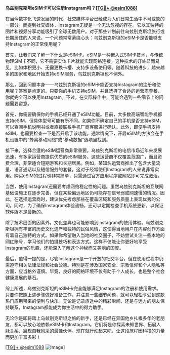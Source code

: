 **乌兹别克斯坦eSIM卡可以注册Instagram吗？[[TG💪+ @esim1088](https://t.me/s/esim1088)]**

在当今数字化飞速发展的时代，社交媒体平台已经成为人们日常生活中不可或缺的一部分。而提到社交媒体，Instagram无疑是一个无法忽视的存在。它以其独特的图片和视频分享功能吸引了全球无数用户。对于那些计划前往乌兹别克斯坦旅行或长期居住的人来说，一个问题常常萦绕心头：乌兹别克斯坦的eSIM卡是否能够支持Instagram的正常使用呢？

首先，让我们来了解一下什么是eSIM卡。eSIM是一种嵌入式SIM卡技术，与传统物理SIM卡不同，它不需要实体卡片就能实现网络连接。这种技术的好处显而易见，比如体积更小、无需更换卡槽、支持多设备使用等。随着科技的进步，越来越多的国家和地区开始支持eSIM服务，乌兹别克斯坦也不例外。

那么，回到问题本身——乌兹别克斯坦的eSIM卡能否支持Instagram的注册和使用呢？答案是肯定的。只要你的手机支持eSIM，并且选择了合适的运营商套餐，你就完全可以使用Instagram。不过，在实际操作中，可能会遇到一些细节上的问题需要留意。

首先，你需要确保你的手机已经开通了eSIM功能。目前，大多数高端智能手机都支持eSIM，但具体型号可能有所不同。如果你不确定自己的手机是否支持eSIM，可以查阅手机说明书或者直接联系手机厂商客服进行确认。此外，即便手机支持eSIM，也需要检查一下是否开启了该功能。通常情况下，开启eSIM的方法会在手机设置中的“蜂窝移动网络”或“移动数据”选项里找到。

接下来，选择合适的eSIM运营商非常重要。乌兹别克斯坦的电信市场近年来发展迅速，有多家运营商提供优质的eSIM服务。这些运营商不仅覆盖范围广，而且资费合理，非常适合短期游客和长期居民。例如，某知名运营商推出了包含大量流量、语音通话以及短信服务的套餐，这对于经常使用Instagram的人来说非常实用。购买eSIM的过程也非常简单，只需通过官方应用程序或网站即可完成激活。

当然，使用Instagram还需要考虑网络稳定性的问题。虽然乌兹别克斯坦的互联网基础设施正在逐步完善，但在某些偏远地区仍可能存在信号弱或网速慢的情况。因此，在选择运营商时，建议优先考虑那些在覆盖区域和服务质量上表现优秀的公司。同时，为了确保Instagram体验流畅，还可以定期检查手机系统更新，以保证软件版本是最新的。

除了技术层面的因素外，文化差异也可能影响到Instagram的使用体验。乌兹别克斯坦拥有丰富的历史文化遗产和独特的民俗风情，这使得当地用户在内容创作方面有着自己独特的方式。如果你希望融入当地的社交圈子，不妨尝试关注一些本地的网红账号，学习他们的拍摄技巧和表达方式。这样不仅能让你更好地享受Instagram的乐趣，还能深入了解这个神秘而又美丽的国度。

最后，值得一提的是，尽管Instagram是一个开放的社交平台，但在使用过程中仍需遵守相关法律法规和社会公德。特别是在涉及国家安全、宗教信仰和个人隐私等方面，应当格外谨慎。毕竟，良好的网络环境不仅有助于个人成长，也是整个社会健康发展的基石。

综上所述，乌兹别克斯坦的eSIM卡完全能够满足Instagram的注册和使用需求。只要你按照上述步骤做好准备工作，并注意一些细节问题，就可以轻松享受到这款热门应用带来的便利与快乐。无论是记录旅途中的精彩瞬间，还是与远方的朋友保持联系，Instagram都能成为你生活中的得力助手。

无论你是即将踏上乌兹别克斯坦之旅的新手，还是已经在异国他乡扎根多年的老朋友，都可以放心地依赖eSIM卡和Instagram。它们将是你探索未知世界、拓展人脉关系、展现自我风采的最佳伙伴。现在就行动起来吧，让这段旅程因科技的力量而更加丰富多彩！

[[TG💪+ @esim1088](https://t.me/s/esim1088) ![Image](https://i.postimg.cc/4NQfJmqS/Snipaste-2025-05-13-00-14-12.png)]